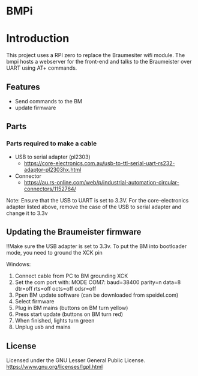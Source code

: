 # BMPi

# Introduction
This project uses a RPI zero to replace the Braumesiter wifi module. The bmpi hosts a webserver for the front-end and talks to the Braumeister over UART using AT+ commands.

## Features
 * Send commands to the BM
 * update firmware

## Parts

### Parts required to make a cable

- USB to serial adapter (pl2303)
    - https://core-electronics.com.au/usb-to-ttl-serial-uart-rs232-adaptor-pl2303hx.html
- Connector
    - https://au.rs-online.com/web/p/industrial-automation-circular-connectors/1152764/

Note: Ensure that the USB to UART is set to 3.3V. For the core-electronics adapter listed above, remove the case of the USB to serial adapter and change it to 3.3v


## Updating the Braumeister firmware
!!Make sure the USB adapter is set to 3.3v.
To put the BM into bootloader mode, you need to ground the XCK pin

Windows:
1. Connect cable from PC to BM grounding XCK
2. Set the com port with: MODE COM7: baud=38400 parity=n data=8 dtr=off rts=off octs=off odsr=off
3. Ppen BM update software (can be downloaded from speidel.com)
4. Select firmware
5. Plug in BM mains (buttons on BM turn yellow)
6. Press start update (buttons on BM turn red)
7. When finished, lights turn green
8. Unplug usb and mains



## License

Licensed under the GNU Lesser General Public License.
https://www.gnu.org/licenses/lgpl.html